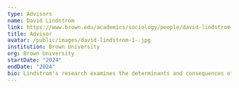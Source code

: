 ```yaml
---
type: Advisors
name: David Lindstrom
link: https://www.brown.edu/academics/sociology/people/david-lindstrom
title: Advisor
avatar: /public/images/david-lindstrom-1-.jpg
institution: Brown University
org: Brown University
startDate: "2024"
endDate: "2024"
bio: Lindstrom's research examines the determinants and consequences of migration in economically developing societies, the transition into adulthood, and the changing dynamics of reproductive health and behavior. In Mexico and Guatemala, Lindstrom studies the interrelationship between migration and stages of the family life cycle, and the role of migration in the diffusion of urban reproductive norms and behavior back to rural places of origin. In Ethiopia, he examines the social and demographic determinants of fertility, and the influence of the social and cultural context on early life course transitions. Lindstrom teaches undergraduate and graduate courses on statistics, population and development, migration, and adolescent transitions into adulthood.
---
```

